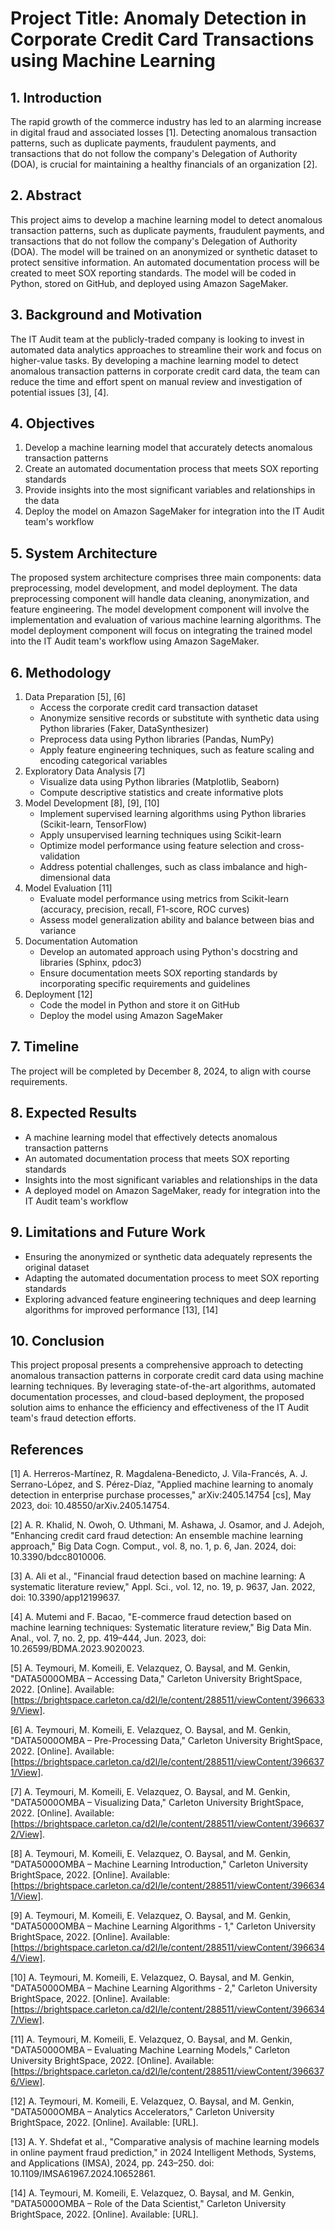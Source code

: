 # Project Title: Anomaly Detection in Corporate Credit Card Transactions using Machine Learning

## 1. Introduction
The rapid growth of the commerce industry has led to an alarming increase in digital fraud and associated losses [1]. Detecting anomalous transaction patterns, such as duplicate payments, fraudulent payments, and transactions that do not follow the company's Delegation of Authority (DOA), is crucial for maintaining a healthy financials of an organization [2]. 

## 2. Abstract
This project aims to develop a machine learning model to detect anomalous transaction patterns, such as duplicate payments, fraudulent payments, and transactions that do not follow the company's Delegation of Authority (DOA). The model will be trained on an anonymized or synthetic dataset to protect sensitive information. An automated documentation process will be created to meet SOX reporting standards. The model will be coded in Python, stored on GitHub, and deployed using Amazon SageMaker.

## 3. Background and Motivation
The IT Audit team at the publicly-traded company is looking to invest in automated data analytics approaches to streamline their work and focus on higher-value tasks. By developing a machine learning model to detect anomalous transaction patterns in corporate credit card data, the team can reduce the time and effort spent on manual review and investigation of potential issues [3], [4].

## 4. Objectives
1. Develop a machine learning model that accurately detects anomalous transaction patterns
2. Create an automated documentation process that meets SOX reporting standards
3. Provide insights into the most significant variables and relationships in the data
4. Deploy the model on Amazon SageMaker for integration into the IT Audit team's workflow

## 5. System Architecture
The proposed system architecture comprises three main components: data preprocessing, model development, and model deployment. The data preprocessing component will handle data cleaning, anonymization, and feature engineering. The model development component will involve the implementation and evaluation of various machine learning algorithms. The model deployment component will focus on integrating the trained model into the IT Audit team's workflow using Amazon SageMaker.

## 6. Methodology
1. Data Preparation [5], [6]
   - Access the corporate credit card transaction dataset
   - Anonymize sensitive records or substitute with synthetic data using Python libraries (Faker, DataSynthesizer)
   - Preprocess data using Python libraries (Pandas, NumPy)
   - Apply feature engineering techniques, such as feature scaling and encoding categorical variables
2. Exploratory Data Analysis [7]
   - Visualize data using Python libraries (Matplotlib, Seaborn)
   - Compute descriptive statistics and create informative plots
3. Model Development [8], [9], [10]
   - Implement supervised learning algorithms using Python libraries (Scikit-learn, TensorFlow)
   - Apply unsupervised learning techniques using Scikit-learn
   - Optimize model performance using feature selection and cross-validation
   - Address potential challenges, such as class imbalance and high-dimensional data
4. Model Evaluation [11]
   - Evaluate model performance using metrics from Scikit-learn (accuracy, precision, recall, F1-score, ROC curves)
   - Assess model generalization ability and balance between bias and variance
5. Documentation Automation
   - Develop an automated approach using Python's docstring and libraries (Sphinx, pdoc3)
   - Ensure documentation meets SOX reporting standards by incorporating specific requirements and guidelines
6. Deployment [12]
   - Code the model in Python and store it on GitHub
   - Deploy the model using Amazon SageMaker
## 7. Timeline
The project will be completed by December 8, 2024, to align with course requirements. 

## 8. Expected Results
- A machine learning model that effectively detects anomalous transaction patterns
- An automated documentation process that meets SOX reporting standards
- Insights into the most significant variables and relationships in the data
- A deployed model on Amazon SageMaker, ready for integration into the IT Audit team's workflow

## 9. Limitations and Future Work
- Ensuring the anonymized or synthetic data adequately represents the original dataset
- Adapting the automated documentation process to meet SOX reporting standards
- Exploring advanced feature engineering techniques and deep learning algorithms for improved performance [13], [14]

## 10. Conclusion
This project proposal presents a comprehensive approach to detecting anomalous transaction patterns in corporate credit card data using machine learning techniques. By leveraging state-of-the-art algorithms, automated documentation processes, and cloud-based deployment, the proposed solution aims to enhance the efficiency and effectiveness of the IT Audit team's fraud detection efforts. 

## References
[1] A. Herreros-Martínez, R. Magdalena-Benedicto, J. Vila-Francés, A. J. Serrano-López, and S. Pérez-Díaz, "Applied machine learning to anomaly detection in enterprise purchase processes," arXiv:2405.14754 [cs], May 2023, doi: 10.48550/arXiv.2405.14754.

[2] A. R. Khalid, N. Owoh, O. Uthmani, M. Ashawa, J. Osamor, and J. Adejoh, "Enhancing credit card fraud detection: An ensemble machine learning approach," Big Data Cogn. Comput., vol. 8, no. 1, p. 6, Jan. 2024, doi: 10.3390/bdcc8010006.

[3] A. Ali et al., "Financial fraud detection based on machine learning: A systematic literature review," Appl. Sci., vol. 12, no. 19, p. 9637, Jan. 2022, doi: 10.3390/app12199637.

[4] A. Mutemi and F. Bacao, "E-commerce fraud detection based on machine learning techniques: Systematic literature review," Big Data Min. Anal., vol. 7, no. 2, pp. 419–444, Jun. 2023, doi: 10.26599/BDMA.2023.9020023.

[5] A. Teymouri, M. Komeili, E. Velazquez, O. Baysal, and M. Genkin, "DATA5000OMBA – Accessing Data," Carleton University BrightSpace, 2022. [Online]. Available: [https://brightspace.carleton.ca/d2l/le/content/288511/viewContent/3966339/View].

[6] A. Teymouri, M. Komeili, E. Velazquez, O. Baysal, and M. Genkin, "DATA5000OMBA – Pre-Processing Data," Carleton University BrightSpace, 2022. [Online]. Available: [https://brightspace.carleton.ca/d2l/le/content/288511/viewContent/3966371/View].

[7] A. Teymouri, M. Komeili, E. Velazquez, O. Baysal, and M. Genkin, "DATA5000OMBA – Visualizing Data," Carleton University BrightSpace, 2022. [Online]. Available: [https://brightspace.carleton.ca/d2l/le/content/288511/viewContent/3966372/View].

[8] A. Teymouri, M. Komeili, E. Velazquez, O. Baysal, and M. Genkin, "DATA5000OMBA – Machine Learning Introduction," Carleton University BrightSpace, 2022. [Online]. Available: [https://brightspace.carleton.ca/d2l/le/content/288511/viewContent/3966341/View].

[9] A. Teymouri, M. Komeili, E. Velazquez, O. Baysal, and M. Genkin, "DATA5000OMBA – Machine Learning Algorithms - 1," Carleton University BrightSpace, 2022. [Online]. Available: [https://brightspace.carleton.ca/d2l/le/content/288511/viewContent/3966344/View].

[10] A. Teymouri, M. Komeili, E. Velazquez, O. Baysal, and M. Genkin, "DATA5000OMBA – Machine Learning Algorithms - 2," Carleton University BrightSpace, 2022. [Online]. Available: [https://brightspace.carleton.ca/d2l/le/content/288511/viewContent/3966347/View].

[11] A. Teymouri, M. Komeili, E. Velazquez, O. Baysal, and M. Genkin, "DATA5000OMBA – Evaluating Machine Learning Models," Carleton University BrightSpace, 2022. [Online]. Available: [https://brightspace.carleton.ca/d2l/le/content/288511/viewContent/3966376/View].

[12] A. Teymouri, M. Komeili, E. Velazquez, O. Baysal, and M. Genkin, "DATA5000OMBA – Analytics Accelerators," Carleton University BrightSpace, 2022. [Online]. Available: [URL].

[13] A. Y. Shdefat et al., "Comparative analysis of machine learning models in online payment fraud prediction," in 2024 Intelligent Methods, Systems, and Applications (IMSA), 2024, pp. 243–250. doi: 10.1109/IMSA61967.2024.10652861.

[14] A. Teymouri, M. Komeili, E. Velazquez, O. Baysal, and M. Genkin, "DATA5000OMBA – Role of the Data Scientist," Carleton University BrightSpace, 2022. [Online]. Available: [URL].

